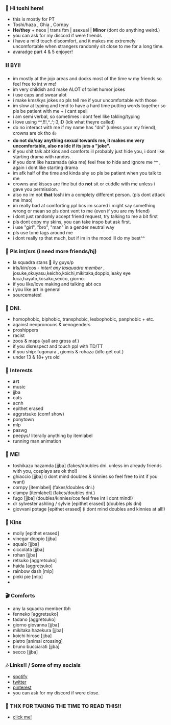 ### 🦇 Hi toshi here!

- this is mostly for PT 
- Toshi/haza , Ghia , Cornpy
- **He/they** + neos | trans ftm | asexual | **Minor** (dont do anything weird.)
- you can ask for my discord if were friends 
- i have a mild touch discomfort, and it makes me extremely uncomfortable when strangers randomly sit close to me for a long time.
- avaradge part 4 & 5 enjoyer!

### ⛓ BYI!
- im mostly at the jojo areas and docks most of the time w my friends so feel free to int w me! 
- im very childish and make ALOT of toilet humor jokes
- i use caps and swear alot
- i make kms/kys jokes so pls tell me if your uncomfortable with those
- im slow at typing and tend to have a hard time putting words together so pls be patient with me + i cant spell
- i am semi verbal, so sometimes i dont feel like takling/typing
- i love using ^^,!!!,^_^,:3,:D (idk what theyre called)
- do no interact with me if my name has "dni" (unless your my friend), crowns are ok tho 👍
- **do not do/say anything sexual towards me, it makes me very uncomfortable, also no idc if its juts a "joke".**
- if you shit talk abt kins and comforts ill probably just hide you, i dont like starting drama with randos.
- if you dont like hazamada (aka me) feel free to hide and ignore me ^^ , again i dont like starting drama
- im afk half of the time and kinda shy so pls be patient when you talk to me
- crowns and kisses are fine but do **not** sit or cuddle with me unless i gave you permission.
- also no im not **that** toshi im a complety different person. (pls dont attack me lmao)
- im really bad at comforting ppl bcs im scared i might say something wrong or mean so pls dont vent to me (even if you are my friend)
- i dont just randomly accept friend request, try talking to me a bit first
- pls dont copy my skins, you can take inspo but ask first.
- i use "girl", "bro", "man" in a gender neutral way
- pls use tone tags around me
- i dont really rp that much, but if im in the mood ill do my best^^


### 💌 Pls int/srs (i need more friends/hj)
- la squadra stans 👑 ily guys/p
- irls/kin/cos - *intert any lasquadra member* , josuke,okuyasu,keicho,koichi,mikitaka,doppio,leaky eye luca,hayato,kosaku,secco, giorno
- if you like/love making and talking abt ocs
- i you like art in general
- sourcemates!

### 💢 DNI.
- homophobic, biphobic, transphobic, lesbophobic, panphobic + etc.
- against neopronouns & xenogenders
- proshippers
- racist
- zoos & maps (yall are gross af.)
- if you disrespect and touch ppl with TD/TT
- if you ship: fugonara , giomis & rohaza (idfc get out.)
- under 13 & 18+ yrs old

### 🦷 Interests
- **art**
- music 
- jjba
- cats
- acnh
- epithet erased
- aggrstsuko (comf show)
- ponytown
- mlp
- paswg
- peepys/ literally anything by itemlabel
- running man animation

### 💫 ME!
- toshikazu hazamda [jjba] (fakes/doubles dni. unless im already friends with you, cosplays are ok tho!)
- ghiaccio [jjba] (i dont mind doubles & kinnies so feel free to int if you want)
- cornpy [itemlabel] (fakes/doubles dni.)
- clampy [itemlabel] (fakes/doubles dni.)
- fugo [jjba] (doubles/kinnies/cos feel free int i dont mind!)
- dr sylvester ashling / sylvie [epithet erased] (doubles pls dni)
- giovvani potage [epithet erased] (i dont mind doubles and kinnies at all!)

### 💉 Kins
- molly [epithet erased]
- vinegar doppio [jjba]
- squalo [jjba]
- ciccolata [jjba]
- rohan [jjba]
- retsuko [aggretsuko]
- haida [aggretsuko]
- rainbow dash [mlp]
- pinki pie [mlp]
- 

### 🎬 Comforts
- any la squadra member tbh
- fenneko [aggretsuko]
- tadano [aggretsuko]
- giorno giovanna [jjba]
- mikitaka hazekura [jjba]
- koichi hirose [jjba]
- pietro [animal crossing]
- bruno bucciarati [jjba]
- secco [jjba]

### 🎶 Links!! / Some of my socials
- [spotify](https://open.spotify.com/user/31ltsj6j3a5xqf622igf2ml5vkv4)
- [twitter](https://twitter.com/Soy_Toshi) 
- [pinterest](https://www.pinterest.ph/S0ym1k/_saved/)
- you can ask for my discord if were close.

### 📎 THX FOR TAKING THE TIME TO READ THIS!!
- [click me!](https://youtu.be/dQw4w9WgXcQ)
